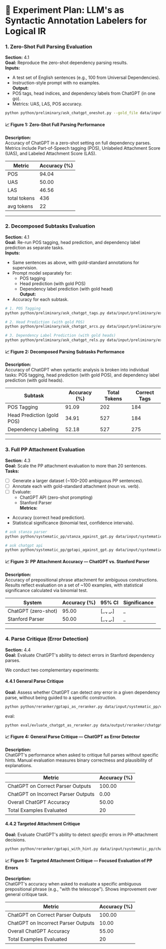 # 🧪 Experiment Plan: LLM's as Syntactic Annotation Labelers for Logical IR


### 1. **Zero-Shot Full Parsing Evaluation**
**Section:** 4.1  
**Goal:** Reproduce the zero-shot dependency parsing results.  
**Inputs:**
- A test set of English sentences (e.g., 100 from Universal Dependencies).
- Instruction-style prompt with no examples.  
**Output:**
- POS tags, head indices, and dependency labels from ChatGPT (in one go).
- Metrics: UAS, LAS, POS accuracy.

```bash
python python/preliminary/ask_chatgpt_oneshot.py --gold_file data/input/preliminary/examples25.conllu --live_run --output_file data/output/preliminary/examples25.conllu.ask_chatgpt_oneshot.py.conllu
```

#### 📈 Figure 1: Zero-Shot Full Parsing Performance

**Description:**  
Accuracy of ChatGPT in a zero-shot setting on full dependency parses. Metrics include Part-of-Speech tagging (POS), Unlabeled Attachment Score (UAS), and Labeled Attachment Score (LAS).

| Metric | Accuracy (%) |
|--------|---------------|
| POS    | 94.04         |
| UAS    | 50.00         |
| LAS    | 46.56         |
| total  tokens | 436    |
| avg tokens    | 22     |

---

### 2. **Decomposed Subtasks Evaluation**
**Section:** 4.1  
**Goal:** Re-run POS tagging, head prediction, and dependency label prediction as separate tasks.  
**Inputs:**
- Same sentences as above, with gold-standard annotations for supervision.
- Prompt model separately for:
  - POS tagging
  - Head prediction (with gold POS)
  - Dependency label prediction (with gold head)  
**Output:**
- Accuracy for each subtask.

```bash
# 1. POS Tagging
python python/preliminary/ask_chatgpt_tags.py data/input/preliminary/examples25.conllu --live_run --output_file preliminary/examples25.conllu.ask_chatgpt_tags

# 2. Head Prediction (with gold POS)
python python/preliminary/ask_chatgpt_arcs.py data/input/preliminary/examples25.conllu --live_run --output_file data/output/preliminary/examples25.conllu.ask_chatgpt_arcs.py.conllu

# 3. Dependency Label Prediction (with gold heads)
python python/preliminary/ask_chatgpt_rels.py data/input/preliminary/examples25.conllu --live_run --output_file data/output/preliminary/examples25.conllu.ask_chatgpt_rels.py.conllu
```

#### 📈 Figure 2: Decomposed Parsing Subtasks Performance

**Description:**  
Accuracy of ChatGPT when syntactic analysis is broken into individual tasks: POS tagging, head prediction (with gold POS), and dependency label prediction (with gold heads).

| Subtask                    | Accuracy (%) | Total Tokens | Correct Tags |
|---------------------------|--------------|--------------|--------------|
| POS Tagging               | 91.09        | 202          | 184          |
| Head Prediction (gold POS)| 34.91        | 527          | 184          |
| Dependency Labeling       | 52.18        | 527          | 275          |

---

### 3. **Full PP Attachment Evaluation**
**Section:** 4.3  
**Goal:** Scale the PP attachment evaluation to more than 20 sentences.  
**Tasks:**
- [ ] Generate a larger dataset (~100–200 ambiguous PP sentences).
- [ ] Annotate each with gold-standard attachment (noun vs. verb).
- [ ] Evaluate:
  - ChatGPT API (zero-shot prompting)
  - Stanford Parser  
**Metrics:**
- Accuracy (correct head prediction).
- Statistical significance (binomial test, confidence intervals).

```bash
# ask stanza parser
python python/systematic_pp/stanza_against_gpt.py data/input/systematic_pp/chatgpt_generated_20.json --live_run --output_file data/output/systematic_pp/chatgpt_generated_20.stanza.conllu

# ask chatgpt api
python python/systematic_pp/gptapi_against_gpt.py data/input/systematic_pp/chatgpt_generated_20.json --live_run --output_base data/output/systematic_pp/chatgpt_generated_20.gptapi.json
```

#### 📈 Figure 3: PP Attachment Accuracy — ChatGPT vs. Stanford Parser

**Description:**  
Accuracy of prepositional phrase attachment for ambiguous constructions. Results reflect evaluation on a set of ~100 examples, with statistical significance calculated via binomial test.

| System           | Accuracy (%) | 95% CI           | Significance |
|------------------|--------------|------------------|--------------|
| ChatGPT (zero-shot) | 95.00         | [_.__, _.__]     | _           |
| Stanford Parser     | 50.00        | [_.__, _.__]     | _           |

---

### 4. **Parse Critique (Error Detection)**  
**Section:** 4.4  
**Goal:** Evaluate ChatGPT's ability to detect errors in Stanford dependency parses.  

We conduct two complementary experiments:

#### 4.4.1 **General Parse Critique**  
**Goal:** Assess whether ChatGPT can detect *any* error in a given dependency parse, without being guided to a specific construction.

```bash
python python/reranker/gptapi_as_reranker.py data/input/systematic_pp/chatgpt_generated_20.json --output_file data/output/reranker/chatgpt_generated_20.reranker.json
```

eval:

```bash
python eval/evluate_chatgpt_as_reranker.py data/output/reranker/chatgpt_generated_20.reranker.json
```

#### 📈 Figure 4: General Parse Critique — ChatGPT as Error Detector

**Description:**  
ChatGPT's performance when asked to critique full parses without specific hints. Manual evaluation measures binary correctness and plausibility of explanations.

| Metric                                    | Accuracy (%) |
|-------------------------------------------|--------------|
| ChatGPT on Correct Parser Outputs         | 100.00       |
| ChatGPT on Incorrect Parser Outputs       | 0.00        |
| Overall ChatGPT Accuracy                  | 50.00        |
| Total Examples Evaluated                  | 20           |

#### 4.4.2 **Targeted Attachment Critique**  
**Goal:** Evaluate ChatGPT's ability to detect *specific* errors in PP-attachment decisions.

```bash
python python/reranker/gptapi_with_hint.py data/input/systematic_pp/chatgpt_generated_20.json --output_file data/output/reranker/chatgpt_generated_20.hint.json
```

#### 📈 Figure 5: Targeted Attachment Critique — Focused Evaluation of PP Errors

**Description:**  
ChatGPT's accuracy when asked to evaluate a specific ambiguous prepositional phrase (e.g., "with the telescope"). Shows improvement over general critique task.

| Metric                                    | Accuracy (%) |
|-------------------------------------------|--------------|
| ChatGPT on Correct Parser Outputs         | 100.00       |
| ChatGPT on Incorrect Parser Outputs       | 10.00        |
| Overall ChatGPT Accuracy                  | 55.00        |
| Total Examples Evaluated                  | 20           |


